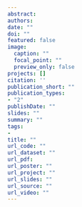```yaml
---
abstract: 
authors:
date: ""
doi: ""
featured: false
image:
  caption: ""
  focal_point: ""
  preview_only: false
projects: []
citation: ''
publication_short: ""
publication_types:
- "2"
publishDate: ""
slides: ""
summary: ""
tags:
- 
title: ""
url_code: ""
url_dataset: ""
url_pdf:
url_poster: ""
url_project: ""
url_slides: ""
url_source: ""
url_video: ""
---
```

